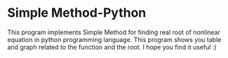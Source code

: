 # Simple Method-Python
 This program implements Simple Method for finding real root of nonlinear equation in python programming language. This program shows you table and graph related to the function and the root. I hope you find it useful :) 
